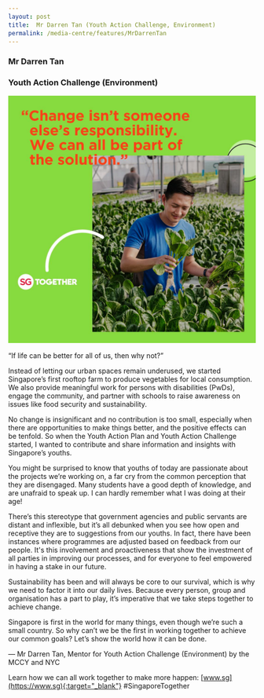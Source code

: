 ```yaml
---
layout: post
title:  Mr Darren Tan (Youth Action Challenge, Environment)
permalink: /media-centre/features/MrDarrenTan
---
```

### Mr Darren Tan
### Youth Action Challenge (Environment)

![Darren Tan](/images/features/Social_Darren.jpg)

“If life can be better for all of us, then why not?” 
  
Instead of letting our urban spaces remain underused, we started Singapore’s first rooftop farm to produce vegetables for local consumption. We also provide meaningful work for persons with disabilities (PwDs), engage the community, and partner with schools to raise awareness on issues like food security and sustainability. 
 
No change is insignificant and no contribution is too small, especially when there are opportunities to make things better, and the positive effects can be tenfold. So when the Youth Action Plan and Youth Action Challenge started, I wanted to contribute and share information and insights with Singapore’s youths. 

You might be surprised to know that youths of today are passionate about the projects we’re working on, a far cry from the common perception that they are disengaged. Many students have a good depth of knowledge, and are unafraid to speak up. I can hardly remember what I was doing at their age! 

There’s this stereotype that government agencies and public servants are distant and inflexible, but it’s all debunked when you see how open and receptive they are to suggestions from our youths. In fact, there have been instances where programmes are adjusted based on feedback from our people. It's this involvement and proactiveness that show the investment of all parties in improving our processes, and for everyone to feel empowered in having a stake in our future. 
 
Sustainability has been and will always be core to our survival, which is why we need to factor it into our daily lives. Because every person, group and organisation has a part to play, it’s imperative that we take steps together to achieve change. 
 
Singapore is first in the world for many things, even though we’re such a small country. So why can’t we be the first in working together to achieve our common goals? Let’s show the world how it can be done. 

–– Mr Darren Tan, Mentor for Youth Action Challenge (Environment) by the MCCY and NYC

Learn how we can all work together to make more happen: [www.sg](https://www.sg){:target="_blank"} #SingaporeTogether
